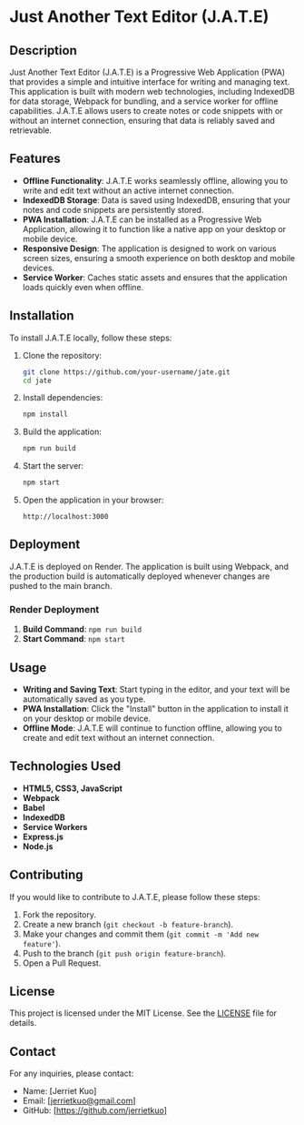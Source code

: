 # Just Another Text Editor (J.A.T.E)

## Description

Just Another Text Editor (J.A.T.E) is a Progressive Web Application (PWA) that provides a simple and intuitive interface for writing and managing text. This application is built with modern web technologies, including IndexedDB for data storage, Webpack for bundling, and a service worker for offline capabilities. J.A.T.E allows users to create notes or code snippets with or without an internet connection, ensuring that data is reliably saved and retrievable.

## Features

- **Offline Functionality**: J.A.T.E works seamlessly offline, allowing you to write and edit text without an active internet connection.
- **IndexedDB Storage**: Data is saved using IndexedDB, ensuring that your notes and code snippets are persistently stored.
- **PWA Installation**: J.A.T.E can be installed as a Progressive Web Application, allowing it to function like a native app on your desktop or mobile device.
- **Responsive Design**: The application is designed to work on various screen sizes, ensuring a smooth experience on both desktop and mobile devices.
- **Service Worker**: Caches static assets and ensures that the application loads quickly even when offline.

## Installation

To install J.A.T.E locally, follow these steps:

1. Clone the repository:
    ```bash
    git clone https://github.com/your-username/jate.git
    cd jate
    ```

2. Install dependencies:
    ```bash
    npm install
    ```

3. Build the application:
    ```bash
    npm run build
    ```

4. Start the server:
    ```bash
    npm start
    ```

5. Open the application in your browser:
    ```
    http://localhost:3000
    ```

## Deployment

J.A.T.E is deployed on Render. The application is built using Webpack, and the production build is automatically deployed whenever changes are pushed to the main branch.

### Render Deployment

1. **Build Command**: `npm run build`
2. **Start Command**: `npm start`

## Usage

- **Writing and Saving Text**: Start typing in the editor, and your text will be automatically saved as you type.
- **PWA Installation**: Click the "Install" button in the application to install it on your desktop or mobile device.
- **Offline Mode**: J.A.T.E will continue to function offline, allowing you to create and edit text without an internet connection.

## Technologies Used

- **HTML5, CSS3, JavaScript**
- **Webpack**
- **Babel**
- **IndexedDB**
- **Service Workers**
- **Express.js**
- **Node.js**

## Contributing

If you would like to contribute to J.A.T.E, please follow these steps:

1. Fork the repository.
2. Create a new branch (`git checkout -b feature-branch`).
3. Make your changes and commit them (`git commit -m 'Add new feature'`).
4. Push to the branch (`git push origin feature-branch`).
5. Open a Pull Request.

## License

This project is licensed under the MIT License. See the [LICENSE](LICENSE) file for details.

## Contact

For any inquiries, please contact:
- Name: [Jerriet Kuo]
- Email: [jerrietkuo@gmail.com]
- GitHub: [https://github.com/jerrietkuo]